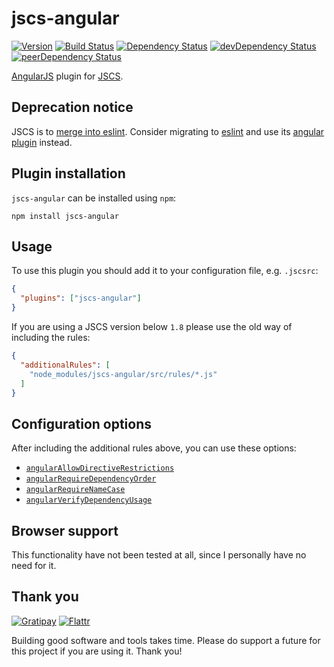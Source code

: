 # jscs-angular

[![Version][version-image]][version-link]
[![Build Status][build-image]][build-link]
[![Dependency Status][dep-image]][dep-link]
[![devDependency Status][devdep-image]][devdep-link]
[![peerDependency Status][peerdep-image]][peerdep-link]

  [version-image]: http://img.shields.io/npm/v/jscs-angular.svg
  [version-link]:  https://www.npmjs.org/package/jscs-angular
  [build-image]:   https://img.shields.io/circleci/project/tregusti/jscs-angular/master.svg
  [build-link]:    https://circleci.com/gh/tregusti/jscs-angular
  [dep-image]:     https://david-dm.org/tregusti/jscs-angular.svg?theme=shields.io
  [dep-link]:      https://david-dm.org/tregusti/jscs-angular
  [devdep-image]:  https://david-dm.org/tregusti/jscs-angular/dev-status.svg?theme=shields.io
  [devdep-link]:   https://david-dm.org/tregusti/jscs-angular#info=devDependencies
  [peerdep-image]: https://david-dm.org/tregusti/jscs-angular/peer-status.svg
  [peerdep-link]:  https://david-dm.org/tregusti/jscs-angular#info=peerDependencies

[AngularJS](https://angularjs.org/) plugin for [JSCS](https://github.com/jscs-dev/node-jscs).

## Deprecation notice

JSCS is to [merge into eslint](http://eslint.org/blog/2016/04/welcoming-jscs-to-eslint). Consider migrating to [eslint](https://github.com/eslint/eslint) and use its [angular plugin](https://github.com/Gillespie59/eslint-plugin-angular) instead.

## Plugin installation

`jscs-angular` can be installed using `npm`:

    npm install jscs-angular

## Usage

To use this plugin you should add it to your configuration file, e.g. `.jscsrc`:

```json
{
  "plugins": ["jscs-angular"]
}
```

If you are using a JSCS version below `1.8` please use the old way of including the rules:

```json
{
  "additionalRules": [
    "node_modules/jscs-angular/src/rules/*.js"
  ]
}
```

## Configuration options

After including the additional rules above, you can use these options:

* [`angularAllowDirectiveRestrictions`](docs/angularAllowDirectiveRestrictions.md)
* [`angularRequireDependencyOrder`](docs/angularRequireDependencyOrder.md)
* [`angularRequireNameCase`](docs/angularRequireNameCase.md)
* [`angularVerifyDependencyUsage`](docs/angularVerifyDependencyUsage.md)

## Browser support

This functionality have not been tested at all, since I personally have no need for it.

## Thank you

[![Gratipay](http://img.shields.io/gratipay/tregusti.svg)](https://gratipay.com/tregusti/)
[![Flattr](http://img.shields.io/badge/flattr-donate-brightgreen.svg)](https://flattr.com/profile/tregusti)

Building good software and tools takes time. Please do support a future for this project if you are
using it. Thank you!
